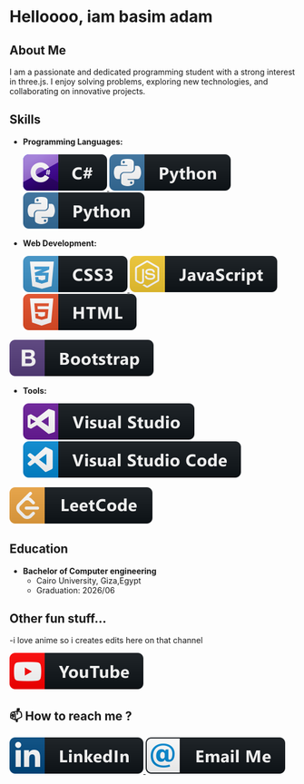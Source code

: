
# Helloooo, iam basim adam

## About Me

I am a passionate and dedicated programming student with a strong interest in three.js. I enjoy solving problems, exploring new technologies, and collaborating on innovative projects.

## Skills

- **Programming Languages:** 
    <p align="left">
	  <a href="#">
	    <img src="https://github.com/MikeCodesDotNET/ColoredBadges/blob/master/svg/dev/languages/csharp.svg" alt="example badge" style="vertical-align:top margin:2px 1px">
	  </a>  
	<a href="#">
	    <img src="https://github.com/MikeCodesDotNET/ColoredBadges/blob/master/svg/dev/languages/python.svg" alt="example badge" style="vertical-align:top margin:4px 2px">
	  </a>  
	<a href="#">
	    <img src="https://github.com/MikeCodesDotNET/ColoredBadges/blob/master/svg/dev/languages/python.svg" alt="example badge" style="vertical-align:top margin:4px 2px">
	  </a>  
	</p>

- **Web Development:**
  <p align="left">
	  <a href="#">
	    <img src="https://github.com/MikeCodesDotNET/ColoredBadges/blob/master/svg/dev/languages/css3.svg" alt="example badge" style="vertical-align:top margin:4px 2px">
	  </a>  
		  <a href="#">
	    <img src="https://github.com/MikeCodesDotNET/ColoredBadges/blob/master/svg/dev/languages/js.svg" alt="example badge" style="vertical-align:top margin:4px 2px">
	  </a>  
	  <a href="#">
	    <img src="https://github.com/MikeCodesDotNET/ColoredBadges/blob/master/svg/dev/languages/html.svg" alt="example badge" style="vertical-align:top margin:4px 2px">
	  </a>  
 <a href="#">
	    <img src="https://github.com/MikeCodesDotNET/ColoredBadges/blob/master/svg/dev/frameworks/bootstrap.svg" alt="example badge" style="vertical-align:top margin:4px 2px">
	  </a>  
	</p>


- **Tools:** 
  <p align="left">
	  <a href="#">
	    <img src="https://github.com/MikeCodesDotNET/ColoredBadges/blob/master/svg/dev/tools/visualstudio.svg" alt="example badge" style="vertical-align:top margin:6px 4px">
	  </a>  
	  <a href="#">
	    <img src="https://github.com/MikeCodesDotNET/ColoredBadges/blob/master/svg/dev/tools/visualstudio_code.svg" alt="example badge" style="vertical-align:top margin:6px 4px">
	  </a>  
 <a href="#">
	    <img src="https://github.com/MikeCodesDotNET/ColoredBadges/blob/master/svg/dev/services/leetcode.svg" alt="example badge" style="vertical-align:top margin:6px 4px">
	  </a>  
	</p>
 
## Education

- **Bachelor of Computer engineering**
  - Cairo University, Giza,Egypt
  - Graduation: 2026/06

## Other fun stuff...
-i love anime so i creates edits here on that channel
  <p align="left">
	  <a href="https://www.youtube.com/@RHGedits">
	    <img src="https://github.com/MikeCodesDotNET/ColoredBadges/blob/master/svg/streaming/youtube.svg" alt="example badge" style="vertical-align:top margin:6px 4px">
	  </a>  
</p>

## 📫 How to reach me ?
  <p align="left">
	  <a href="https://www.linkedin.com/in/bassemadam/">
	    <img src="https://github.com/MikeCodesDotNET/ColoredBadges/blob/master/svg/social/linkedin.svg" alt="example badge" style="vertical-align:top margin:6px 4px">
	  </a>  
	  <a href="basim.s.zeenelabdeen@gmail.com">
	    <img src="https://github.com/MikeCodesDotNET/ColoredBadges/blob/master/svg/social/email_me.svg" alt="example badge" style="vertical-align:top margin:6px 4px">
	  </a>  
</p>





	
